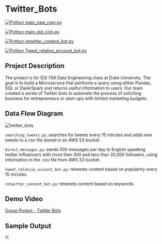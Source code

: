 # Twitter_Bots
[![Python main_new_coin.py](https://github.com/ScottLL/Twitter_search_bot/actions/workflows/main_new_coin.yml/badge.svg)](https://github.com/ScottLL/Twitter_search_bot/actions/workflows/main_new_coin.yml)

[![Python main_old_coin.py](https://github.com/ScottLL/Twitter_search_bot/actions/workflows/main.yml/badge.svg)](https://github.com/ScottLL/Twitter_search_bot/actions/workflows/main.yml)

[![Python retwitter_content_bot.py](https://github.com/ScottLL/Twitter_search_bot/actions/workflows/retwitter_content_bot_main.yml/badge.svg)](https://github.com/ScottLL/Twitter_search_bot/actions/workflows/retwitter_content_bot_main.yml)

[![Python Tweet_relative_account_bot.py](https://github.com/ScottLL/Twitter_search_bot/actions/workflows/Tweet_relative_account_bot_main.yml/badge.svg)](https://github.com/ScottLL/Twitter_search_bot/actions/workflows/Tweet_relative_account_bot_main.yml)


## Project Description
The project is for IDS 706 Data Engineering class at Duke University. The goal is to build a Microservice that performs a query using either Pandas, SQL or Dask/Spark and returns useful information to users. Our team created a series of Twitter bots to automate the process of soliciting business for entrepreneurs or start-ups with limited marketing budgets. 

## Data Flow Diagram
![twitter_bots](https://user-images.githubusercontent.com/105904149/207117949-4e53fda5-65a0-483c-87b8-460d34b3ac82.jpeg)

`searching_tweets.py`: searches for tweets every 15 minutes and adds new tweets to a csv file stored in an AWS S3 bucket.

`direct_messages.py`: sends 500 messages per day to English speaking twitter influencers with more than 300 and less than 20,000 followers, using information in the .csv file from AWS S3 bucket.

`tweet_relative_account_bot.py`: retweets content based on popularity every 15 minutes.

`retwitter_content_bot.py`: retweets content based on keywords.

## Demo Video
[Group Project - Twitter Bots]()


## Sample Output

11
